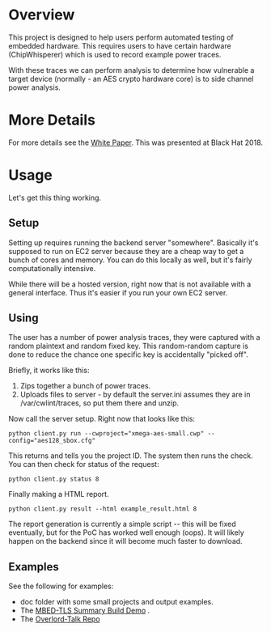 # Overview #

This project is designed to help users perform automated testing of embedded hardware. This requires users to have certain hardware (ChipWhisperer) which is used to record example power traces.

With these traces we can perform analysis to determine how vulnerable a target device (normally - an AES crypto hardware core) is to side channel power analysis.

# More Details #

For more details see the [White Paper](doc/CW_Lint_White_Paper.pdf). This was presented at Black Hat 2018.

# Usage #

Let's get this thing working.

## Setup ##

Setting up requires running the backend server "somewhere". Basically it's supposed to run on EC2 server because they are a cheap way to get a bunch of cores and memory. You can do this locally as well, but it's fairly computationally intensive.

While there will be a hosted version, right now that is not available with a general interface. Thus it's easier if you run your own EC2 server.

## Using ##

The user has a number of power analysis traces, they were captured with a random plaintext and random fixed key. This random-random capture is done to reduce the chance one specific key is accidentally "picked off".

Briefly, it works like this:

1. Zips together a bunch of power traces.
2. Uploads files to server - by default the server.ini assumes they are in /var/cwlint/traces, so put them there and unzip.

Now call the server setup. Right now that looks like this:

```
python client.py run --cwproject="xmega-aes-small.cwp" --config="aes128_sbox.cfg"
```

This returns and tells you the project ID. The system then runs the check. You can then check for status of the request:

```
python client.py status 8
```

Finally making a HTML report.

```
python client.py result --html example_result.html 8
```

The report generation is currently a simple script -- this will be fixed eventually, but for the PoC has worked well enough (oops). It will likely happen on the backend since it will become much faster to download.

## Examples ##

See the following for examples:

 - doc folder with some small projects and output examples.
 - The [MBED-TLS Summary Build Demo](https://github.com/newaetech/cwlint-demo-aes-arm) .
 - The [Overlord-Talk Repo](https://github.com/newaetech/overlord-talk)